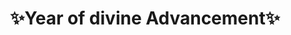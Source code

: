 ---
widget: blank
headless: true

# ... Put Your Section Options Here (title etc.) ...
title: ✨<strong>Year of divine Advancement</strong>✨
subtitle:
weight: 20  # section position on page
design:
  # Choose how many columns the section has. Valid values: 1 or 2.
  columns: '1'
  # Use a dark navy background with light text.
  background:
    color: "#d6e8f0"
    # text_color_light: true
  spacing:
    padding: ['20px', '0']
---